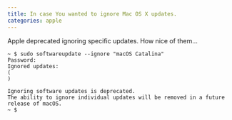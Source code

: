```yaml
---
title: In case You wanted to ignore Mac OS X updates.
categories: apple
---
```


Apple deprecated ignoring specific updates. How nice of them...

```
~ $ sudo softwareupdate --ignore "macOS Catalina"
Password:
Ignored updates:
(
)

Ignoring software updates is deprecated.
The ability to ignore individual updates will be removed in a future release of macOS.
~ $ 
```